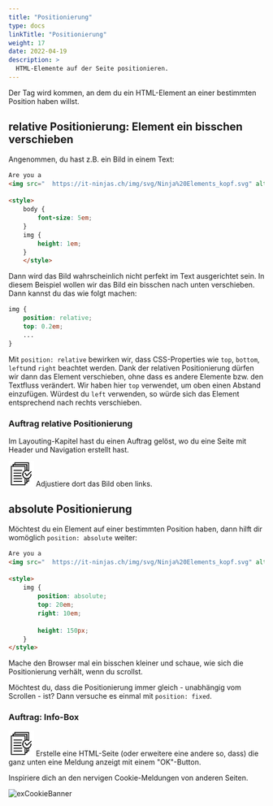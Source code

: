 ```yaml
---
title: "Positionierung"
type: docs
linkTitle: "Positionierung"
weight: 17
date: 2022-04-19
description: >
  HTML-Elemente auf der Seite positionieren.
---
```


Der Tag wird kommen, an dem du ein HTML-Element an einer bestimmten Position haben willst.

## relative Positionierung: Element ein bisschen verschieben
Angenommen, du hast z.B. ein Bild in einem Text:
```html
Are you a
<img src="	https://it-ninjas.ch/img/svg/Ninja%20Elements_kopf.svg" alt="" />?

<style>
    body {
        font-size: 5em;
    }
    img {
        height: 1em;
    }
    </style>
```

Dann wird das Bild wahrscheinlich nicht perfekt im Text ausgerichtet sein. In diesem Beispiel wollen wir das Bild ein bisschen nach unten verschieben. Dann kannst du das wie folgt machen:
```css
img {
    position: relative;
    top: 0.2em;
    ...
}
```

Mit `position: relative` bewirken wir, dass CSS-Properties wie `top`, `bottom`, `left`und `right` beachtet werden. Dank der relativen Positionierung dürfen wir dann das Element verschieben, ohne dass es andere Elemente bzw. den Textfluss verändert. Wir haben hier `top` verwendet, um oben einen Abstand einzufügen. Würdest du `left` verwenden, so würde sich das Element entsprechend nach rechts verschieben.

### Auftrag relative Positionierung
Im Layouting-Kapitel hast du einen Auftrag gelöst, wo du eine Seite mit Header und Navigation erstellt hast.

![task1](/images/task.png) Adjustiere dort das Bild oben links.


## absolute Positionierung
Möchtest du ein Element auf einer bestimmten Position haben, dann hilft dir womöglich `position: absolute` weiter:

```html
Are you a
<img src="	https://it-ninjas.ch/img/svg/Ninja%20Elements_kopf.svg" alt="" />?

<style>
    img {
        position: absolute;
        top: 20em;
        right: 10em;

        height: 150px;
    }
</style>
```

Mache den Browser mal ein bisschen kleiner und schaue, wie sich die Positionierung verhält, wenn du scrollst.

Möchtest du, dass die Positionierung immer gleich - unabhängig vom Scrollen - ist? Dann versuche es einmal mit `position: fixed`.

### Auftrag: Info-Box
![task1](/images/task.png) Erstelle eine HTML-Seite (oder erweitere eine andere so, dass) die ganz unten eine Meldung anzeigt mit einem "OK"-Button. 

Inspiriere dich an den nervigen Cookie-Meldungen von anderen Seiten.

![exCookieBanner](../ex_pos_abs_cookie_banner.jpeg)
